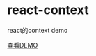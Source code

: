 # react-context
react的context demo

[查看DEMO](https://liuyuanquan.github.io/react-context/build/index.html)
